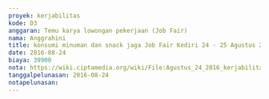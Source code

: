 ```yaml
---
proyek: kerjabilitas
kode: D3
anggaran: Temu karya lowongan pekerjaan (Job Fair)
nama: Anggrahini
title: konsumi minuman dan snack jaga Job Fair Kediri 24 - 25 Agustus 2016
date: 2016-08-24
biaya: 39900
nota: https://wiki.ciptamedia.org/wiki/File:Agustus_24_2016_kerjabilitas_D3_snack_minuman_jobfair_kediri_inok.jpg
tanggalpelunasan: 2016-08-24
notapelunasan:
---
```

